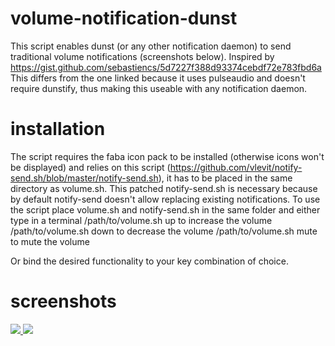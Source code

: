 # volume-notification-dunst
This script enables dunst (or any other notification daemon) to send traditional volume notifications (screenshots below).
Inspired by https://gist.github.com/sebastiencs/5d7227f388d93374cebdf72e783fbd6a
This differs from the one linked because it uses pulseaudio and doesn't require dunstify, thus making this useable with any notification daemon.

# installation
The script requires the faba icon pack to be installed (otherwise icons won't be displayed) and relies 
on this script (https://github.com/vlevit/notify-send.sh/blob/master/notify-send.sh), it has to be placed in the
same directory as volume.sh. This patched notify-send.sh is necessary because by default notify-send doesn't allow replacing existing notifications. To use the script place volume.sh and notify-send.sh in the same folder and either type in a terminal 
/path/to/volume.sh up            to increase the volume
/path/to/volume.sh down          to decrease the volume
/path/to/volume.sh mute          to mute the volume

Or bind the desired functionality to your key combination of choice.
# screenshots
<a href="http://i.imgur.com/IKpZvez.png">
  <img src="http://imgur.com/IKpZvezl.png" />
</a>

<a href="http://i.imgur.com/JrsExYe.png">
  <img src="http://imgur.com/JrsExYel.png" />
</a>
